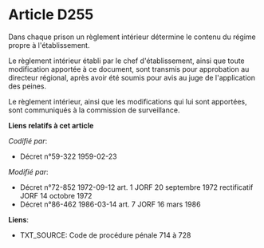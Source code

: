 # Article D255

Dans chaque prison un règlement intérieur détermine le contenu du régime propre à l'établissement.

Le règlement intérieur établi par le chef d'établissement, ainsi que toute modification apportée à ce document, sont transmis
pour approbation au directeur régional, après avoir été soumis pour avis au juge de l'application des peines.

Le règlement intérieur, ainsi que les modifications qui lui sont apportées, sont communiqués à la commission de surveillance.

**Liens relatifs à cet article**

_Codifié par_:

  - Décret n°59-322 1959-02-23

_Modifié par_:

  - Décret n°72-852 1972-09-12 art. 1 JORF 20 septembre 1972 rectificatif JORF 14 octobre 1972
  - Décret n°86-462 1986-03-14 art. 7 JORF 16 mars 1986

**Liens**:

  - TXT_SOURCE: Code de procédure pénale 714 à 728
